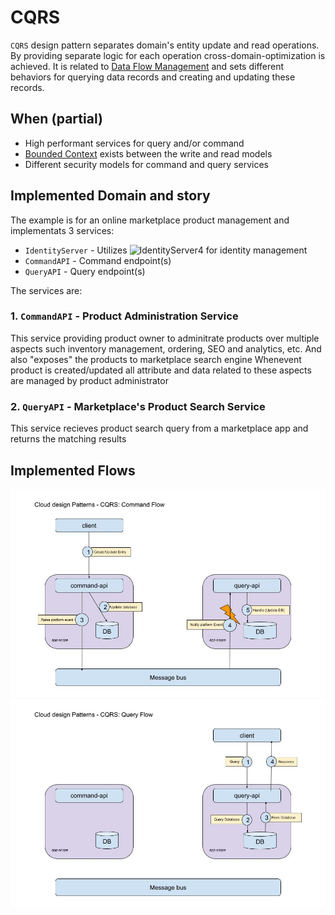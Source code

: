 # CQRS
`CQRS` design pattern separates domain's entity update and read operations.
By providing separate logic for each operation cross-domain-optimization is achieved.
It is related to [Data Flow Management](../README.md#cqrs) and sets different behaviors for querying data records and creating and updating these records.

## When (partial)
* High performant services for query and/or command
* [Bounded Context](https://martinfowler.com/bliki/BoundedContext.html) exists between the write and read models
* Different security models for command and query services

## Implemented Domain and story
The example is for an online marketplace product management and implementats 3 services:
* `IdentityServer` - Utilizes ![IdentityServer4](https://github.com/IdentityServer/IdentityServer4) for identity management
* `CommandAPI` - Command endpoint(s)
* `QueryAPI` - Query endpoint(s)

The services are:
### 1. `CommandAPI` - Product Administration Service
This service providing product owner to adminitrate products over multiple aspects such inventory management, ordering, SEO and analytics, etc.
And also "exposes" the products to marketplace search engine
Whenevent product is created/updated all attribute and data related to these aspects are managed by product administrator

### 2. `QueryAPI` - Marketplace's Product Search Service
This service recieves product search query from a marketplace app and returns the matching results

## Implemented Flows
![CQRS Command Flow](../images/cqrs/command_flow.jpg)
![CQRS Query Flow](../images/cqrs/query_flow.jpg)
